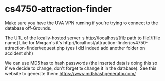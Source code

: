 # cs4750-attraction-finder

Make sure you have the UVA VPN running if you're trying to connect to the database off-Grounds.

The URL of the locally-hosted server is http://localhost/[file path to file]/[file name]
Like for Morgan's it's http://localhost/attraction-finder/cs4750-attraction-finder/request.php (yes i did indeed add another folder on accident shh)

We can use MD5 has to hash passwords (the inserted data is doing this so if we decide to change, don't forget to change it in the database). See this website to generate them: https://www.md5hashgenerator.com/ 




